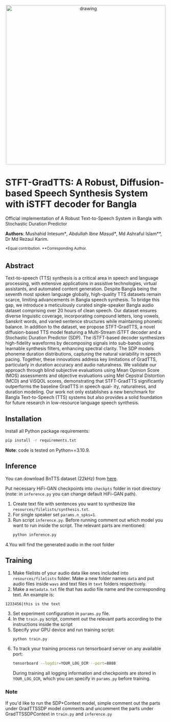 <p align="center">
    <img src="resources/reverse-diffusion.gif" alt="drawing" width="500"/>
</p>


# STFT-GradTTS: A Robust, Diffusion-based Speech Synthesis System with iSTFT decoder for Bangla

Official implementation of A Robust Text-to-Speech System in Bangla with Stochastic
Duration Predictor

**Authors**: Mushahid Intesum\**, Abdullah Ibne Masud\**, Md Ashraful Islam\**, Dr Md Rezaul Karim.

<sup>\*Equal contribution.</sup>
<sup>\**Corresponding Author.</sup>

## Abstract

Text-to-speech (TTS) synthesis is a critical area in speech and language processing, with extensive
applications in assistive technologies, virtual assistants, and automated content generation. Despite
Bangla being the seventh most spoken language globally, high-quality TTS datasets remain scarce,
limiting advancements in Bangla speech synthesis. To bridge this gap, we introduce a meticulously
curated single-speaker Bangla audio dataset comprising over 20 hours of clean speech. Our dataset
ensures diverse linguistic coverage, incorporating compound letters, long vowels, Sanskrit words, and
varied sentence structures while maintaining phonetic balance.
In addition to the dataset, we propose STFT-GradTTS, a novel diffusion-based TTS model featuring a
Multi-Stream iSTFT decoder and a Stochastic Duration Predictor (SDP). The iSTFT-based decoder
synthesizes high-fidelity waveforms by decomposing signals into sub-bands using learnable synthesis
filters, enhancing spectral clarity. The SDP models phoneme duration distributions, capturing the
natural variability in speech pacing. Together, these innovations address key limitations of GradTTS,
particularly in duration accuracy and audio naturalness.
We validate our approach through blind subjective evaluations using Mean Opinion Score (MOS)
assessments and objective evaluations using Mel Cepstral Distortion (MCD) and ViSQOL scores,
demonstrating that STFT-GradTTS significantly outperforms the baseline GradTTS in speech qual-
ity, naturalness, and duration modeling. Our work not only establishes a new benchmark for Bangla
Text-to-Speech (TTS) systems but also provides a solid foundation for future research in low-resource
language speech synthesis.

## Installation

Install all Python package requirements:

```bash
pip install -r requirements.txt
```

**Note**: code is tested on Python==3.10.9.

## Inference

You can download BnTTS dataset (22kHz) from [here](https://drive.google.com/drive/folders/195CgbUxViuGg0aJKUSvkYulTJEf3eUbS?usp=drive_link).

Put necessary HiFi-GAN checkpoints into `checkpts` folder in root directory (note: in `inference.py` you can change default HiFi-GAN path).

1. Create text file with sentences you want to synthesize like `resources/filelists/synthesis.txt`.
2. For single speaker set `params.n_spks=1`.
3. Run script `inference.py`. Before running comment out which model you want to run inside the script. The relevant parts are mentioned:
    ```bash
    python inference.py
    ```
4.You will find the generated audio in the root folder

## Training

1. Make filelists of your audio data like ones included into `resources/filelists` folder. Make a new folder names `data` and put audio files inside `wavs` and text files in `text` folders respectively.
2. Make a `metadata.txt` file that has audio file name and the corresponding text. An example is:
```
1233456|this is the text
``` 
3. Set experiment configuration in `params.py` file.
4. In the `train.py` script, comment out the relevant parts according to the instructions inside the script
5. Specify your GPU device and run training script:
    ```bash
    python train.py 
    ```
4. To track your training process run tensorboard server on any available port:
    ``` bash
    tensorboard --logdir=YOUR_LOG_DIR --port=8888
    ```
    During training all logging information and checkpoints are stored in `YOUR_LOG_DIR`, which you can specify in `params.py` before training.


### Note
If you'd like to run the SDP+Context model, simple comment out the parts under GradTTSSDP model comments and uncomment the parts under GradTTSSDPContext in `train.py` and `inference.py`
